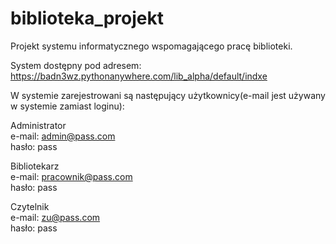 # biblioteka_projekt
Projekt systemu informatycznego wspomagającego pracę biblioteki.

System dostępny pod adresem: 
https://badn3wz.pythonanywhere.com/lib_alpha/default/indxe

W systemie zarejestrowani są następujący użytkownicy(e-mail jest używany w systemie zamiast loginu):

Administrator  
e-mail: admin@pass.com  
hasło: pass

Bibliotekarz  
e-mail: pracownik@pass.com  
hasło: pass


Czytelnik  
e-mail: zu@pass.com  
hasło: pass

